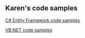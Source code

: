 ## Karen's code samples

[C# Entity Framework code samples](https://github.com/karenpayneoregon/karenpayneoregon.github.io/blob/master/SharpEntityFramework.md)

[VB.NET code samples](https://github.com/karenpayneoregon/karenpayneoregon.github.io/blob/master/visualbasicpage.md)
